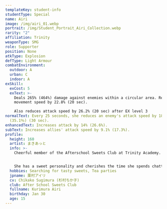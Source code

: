 ```yaml
---
templateKey: student-info
studentType: Special
name: Airi
image: /img/airi_01.webp
portrait: /img/Student_Portrait_Airi_Collection.webp
rarity: "2"
affiliation: Trinity
weaponType: SMG
role: Supporter
position: None
atkType: Explosion
defType: Light Armour
combatEnvironment:
  outdoor: A
  urban: C
  indoor: A
exSkill:
  exCost: 5
  exText: >-
    Deals 265% (464%) damage against enemies within a circular area. Reduces
    movement speed by 22.8% (20 sec). 

    Also reduces attack speed by 26.2% (20 sec) after EX level 3
normalText: Every 25 seconds, she reduces an enemy's attack speed by 18.4%
  (35.1％) (30 sec).
enhancedText: Increases attack by 14% (26.6%).
subText: Increases allies' attack speed by 9.1% (17.3%).
profile:
  height: 160
  artist: まきあっと
  info: >-
    Cheerful member of the Afterschool Sweets Club at Trinity Academy.


    She has a sweet personality and cherishes the time she spends chatting with her friends over sweets. Her favorite food is ice cream, and lately, she has been addicted to chocolate mint flavor.
  hobbies: Searching for tasty sweets, Tea parties
  jpname: 栗村アイリ
  cv: Chikako Sugimura (杉村ちか子)
  club: After School Sweets Club
  fullname: Kurimura Airi
  birthday: Jan 30
  age: 15
---
```

